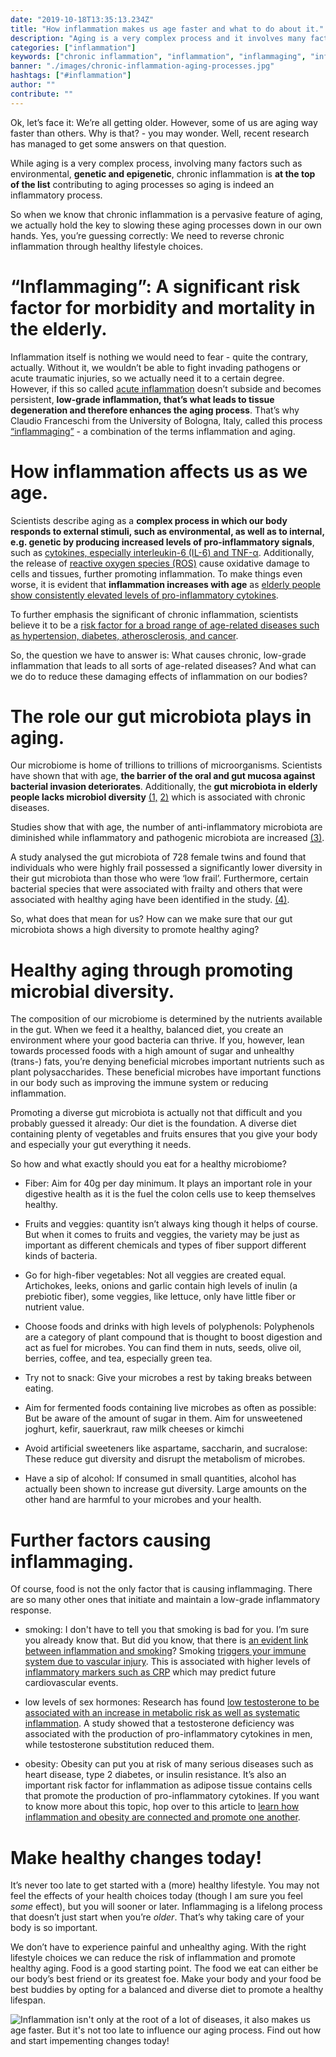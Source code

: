 ```yaml
---
date: "2019-10-18T13:35:13.234Z"
title: "How inflammation makes us age faster and what to do about it."
description: "Aging is a very complex process and it involves many factors such as genetic and environmental ones. However, chronic inflammation is at the top of the list contributing to aging processes.»"
categories: ["inflammation"]
keywords: ["chronic inflammation", "inflammation", "inflammaging", "inflammation aging process"]
banner: "./images/chronic-inflammation-aging-processes.jpg"
hashtags: ["#inflammation"]
author: ""
contribute: ""
---
```


Ok, let’s face it: We’re all getting older. However, some of us are aging way faster than others. Why is that? - you may wonder. Well, recent research has managed to get some answers on that question.

While aging is a very complex process, involving many factors such as environmental, **genetic and epigenetic**, chronic inflammation is **at the top of the list** contributing to aging processes so aging is indeed an inflammatory process.

So when we know that chronic inflammation is a pervasive feature of aging, we actually hold the key to slowing these aging processes down in our own hands. Yes, you’re guessing correctly: We need to reverse chronic inflammation through healthy lifestyle choices.

# “Inflammaging”: A significant risk factor for morbidity and mortality in the elderly.
Inflammation itself is nothing we would need to fear - quite the contrary, actually. Without it, we wouldn’t be able to fight invading pathogens or acute traumatic injuries, so we actually need it to a certain degree. However, if this so called [acute inflammation](https://www.iamliesa.com/inflammation-cause-definition-treatment-symptoms) doesn’t subside and becomes persistent, **low-grade inflammation, that’s what leads to tissue degeneration and therefore enhances the aging process**. That’s why Claudio Franceschi from the University of Bologna, Italy, called this process [“inflammaging”](https://academic.oup.com/biomedgerontology/article/69/Suppl_1/S4/587037) - a combination of the terms inflammation and aging.

# How inflammation affects us as we age.
Scientists describe aging as a **complex process in which our body responds to external stimuli, such as environmental, as well as to internal, e.g. genetic by producing increased levels of pro-inflammatory signals**, such as [cytokines, especially interleukin-6 (IL-6) and TNF-α](https://www.ncbi.nlm.nih.gov/pmc/articles/PMC5850851/). Additionally, the release of [reactive oxygen species (ROS)](https://www.ncbi.nlm.nih.gov/pmc/articles/PMC3614697/) cause oxidative damage to cells and tissues, further promoting inflammation. To make things even worse, it is evident that **inflammation increases with age** as [elderly people show consistently elevated levels of pro-inflammatory cytokines](https://www.fightaging.org/archives/2018/03/what-causes-the-chronic-inflammation-of-aging/).

To further emphasis the significant of chronic inflammation, scientists believe it to be a [risk factor for a broad range of age-related diseases such as hypertension, diabetes, atherosclerosis, and cancer](https://www.ncbi.nlm.nih.gov/pmc/articles/PMC5850851/).

So, the question we have to answer is: What causes chronic, low-grade inflammation that leads to all sorts of age-related diseases? And what can we do to reduce these damaging effects of inflammation on our bodies? 

# The role our gut microbiota plays in aging.
Our microbiome is home of trillions to trillions of microorganisms. Scientists have shown that with age, **the barrier of the oral and gut mucosa against bacterial invasion deteriorates**. Additionally, the **gut microbiota in elderly people lacks microbiol diversity** [(1,](https://www.ncbi.nlm.nih.gov/pmc/articles/PMC5850851/#B21) [2)](https://www.ncbi.nlm.nih.gov/pmc/articles/PMC5850851/#B22) which is associated with chronic diseases. 

Studies show that with age, the number of anti-inflammatory microbiota are diminished while inflammatory and pathogenic microbiota are increased [(3)](https://www.ncbi.nlm.nih.gov/pmc/articles/PMC5850851/#B23). 

A study analysed the gut microbiota of 728 female twins and found that individuals who were highly frail possessed a significantly lower diversity in their gut microbiota than those who were ‘low frail’. Furthermore, certain bacterial species that were associated with frailty and others that were associated with healthy aging have been identified in the study.   [(4)](https://genomemedicine.biomedcentral.com/articles/10.1186/s13073-016-0262-7).

So, what does that mean for us? How can we make sure that our gut microbiota shows a high diversity to promote healthy aging?

# Healthy aging through promoting microbial diversity.
The composition of our microbiome is determined by the nutrients available in the gut. When we feed it a healthy, balanced diet, you create an environment where your good bacteria can thrive. If you, however, lean towards processed foods with a high amount of sugar and unhealthy (trans-) fats, you’re denying beneficial microbes important nutrients such as plant polysaccharides. These beneficial microbes have important functions in our body such as improving the immune system or reducing inflammation.  

Promoting a diverse gut microbiota is actually not that difficult and you probably guessed it already: Our diet is the foundation. A diverse diet containing plenty of vegetables and fruits ensures that you give your body and especially your gut everything it needs.

So how and what exactly should you eat for a healthy microbiome?

* Fiber: Aim for 40g per day minimum. It plays an important role in your digestive health as it is the fuel the colon cells use to keep themselves healthy.

* Fruits and veggies: quantity isn’t always king though it helps of course. But when it comes to fruits and veggies, the variety may be just as important as different chemicals and types of fiber support different kinds of bacteria.

* Go for high-fiber vegetables: Not all veggies are created equal. Artichokes, leeks, onions and garlic contain high levels of inulin (a prebiotic fiber), some veggies, like lettuce, only have little fiber or nutrient value.

* Choose foods and drinks with high levels of polyphenols: Polyphenols are a category of plant compound that is thought to boost digestion and act as fuel for microbes. You can find them in nuts, seeds, olive oil, berries, coffee, and tea, especially green tea.

* Try not to snack: Give your microbes a rest by taking breaks between eating.

* Aim for fermented foods containing live microbes as often as possible: But be aware of the amount of sugar in them. Aim for unsweetened joghurt, kefir, sauerkraut, raw milk cheeses or kimchi

* Avoid artificial sweeteners like aspartame, saccharin, and sucralose: These reduce gut diversity and disrupt the metabolism of microbes.

* Have a sip of alcohol: If consumed in small quantities, alcohol has actually been shown to increase gut diversity. Large amounts on the other hand are harmful to your microbes and your health.

# Further factors causing inflammaging.
Of course, food is not the only factor that is causing inflammaging. There are so many other ones that initiate and maintain a low-grade inflammatory response. 

* smoking: I don't have to tell you that smoking is bad for you. I’m sure you already know that. But did you know, that there is [an evident link between inflammation and smoking](https://www.sciencedaily.com/releases/2016/09/160901124842.htm)? Smoking [triggers your immune system due to vascular injury](https://www.ncbi.nlm.nih.gov/pmc/articles/PMC1160597/). This is associated with higher levels of [inflammatory markers such as CRP](https://www.iamliesa.com/inflammation-test) which may predict future cardiovascular events.

* low levels of sex hormones: Research has found [low testosterone to be associated with an increase in metabolic risk as well as systematic inflammation](https://www.ncbi.nlm.nih.gov/m/pubmed/29925283/). A study showed that a testosterone deficiency was associated with the production of pro-inflammatory cytokines in men, while testosterone substitution reduced them.

* obesity: Obesity can put you at risk of many serious diseases such as heart disease, type 2 diabetes, or insulin resistance. It’s also an important risk factor for inflammation as adipose tissue contains cells that promote the production of pro-inflammatory cytokines. If you want to know more about this topic, hop over to this article to [learn how inflammation and obesity are connected and promote one another](https://www.iamliesa.com/inflammation-obesity).

# Make healthy changes today!
It’s never too late to get started with a (more) healthy lifestyle. You may not feel the effects of your health choices today (though I am sure you feel *some* effect), but you will sooner or later. Inflammaging is a lifelong process that doesn’t just start when you’re *older*. That’s why taking care of your body is so important.

We don’t have to experience painful and unhealthy aging. With the right lifestyle choices we can reduce the risk of inflammation and promote healthy aging. Food is a good starting point. The food we eat can either be our body’s best friend or its greatest foe. Make your body and your food be best buddies by opting for a balanced and diverse diet to promote a healthy lifespan. 



<Divider />

![Inflammation isn't only at the root of a lot of diseases, it also makes us age faster. But it's not too late to influence our aging process. Find out how and start impementing changes today!](./images/inflammation-age-process.png)

<NotADoctor />

